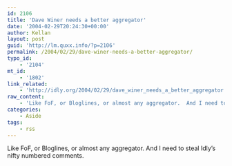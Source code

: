 ```yaml
---
id: 2106
title: 'Dave Winer needs a better aggregator'
date: '2004-02-29T20:24:30+00:00'
author: Kellan
layout: post
guid: 'http://lm.quxx.info/?p=2106'
permalink: /2004/02/29/dave-winer-needs-a-better-aggregator/
typo_id:
    - '2104'
mt_id:
    - '1802'
link_related:
    - 'http://idly.org/2004/02/29/dave_winer_needs_a_better_aggregator'
raw_content:
    - 'Like FoF, or Bloglines, or almost any aggregator.  And I need to steal Idly\''s nifty numbered comments.'
categories:
    - Aside
tags:
    - rss
---
```


Like FoF, or Bloglines, or almost any aggregator. And I need to steal Idly’s nifty numbered comments.